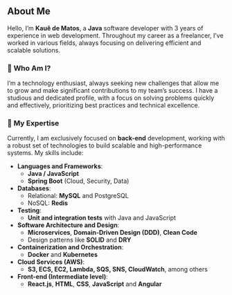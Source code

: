 ## About Me

Hello, I’m **Kauê de Matos**, a **Java** software developer with 3 years of experience in web development. Throughout my career as a freelancer, I’ve worked in various fields, always focusing on delivering efficient and scalable solutions.

### 🌟 **Who Am I?**
I’m a technology enthusiast, always seeking new challenges that allow me to grow and make significant contributions to my team’s success. I have a studious and dedicated profile, with a focus on solving problems quickly and effectively, prioritizing best practices and technical excellence.

### 🚀 **My Expertise**
Currently, I am exclusively focused on **back-end** development, working with a robust set of technologies to build scalable and high-performance systems. My skills include:

- **Languages and Frameworks**:
  - **Java / JavaScript**
  - **Spring Boot** (Cloud, Security, Data)
- **Databases**:
  - Relational: **MySQL** and PostgreSQL
  - NoSQL: **Redis**
- **Testing**:
  - **Unit and integration tests** with Java and JavaScript
- **Software Architecture and Design**:
  - **Microservices**, **Domain-Driven Design (DDD)**, **Clean Code**
  - Design patterns like **SOLID** and **DRY**
- **Containerization and Orchestration**:
  - **Docker** and **Kubernetes**
- **Cloud Services (AWS)**:
  - **S3, ECS, EC2, Lambda, SQS, SNS, CloudWatch**, among others
- **Front-end (Intermediate level)**:
  - **React.js**, **HTML**, **CSS**, **JavaScript** and **Angular**
